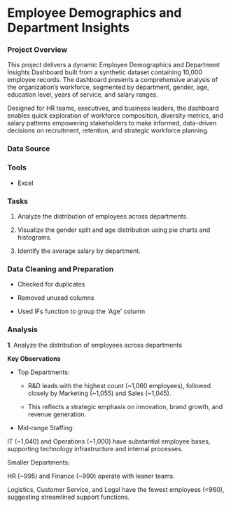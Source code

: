 # Employee Demographics and Department Insights

### Project Overview

This project delivers a dynamic Employee Demographics and Department Insights Dashboard built from a synthetic dataset containing 10,000 employee records. The dashboard presents a comprehensive analysis of the organization’s workforce, segmented by department, gender, age, education level, years of service, and salary ranges.

Designed for HR teams, executives, and business leaders, the dashboard enables quick exploration of workforce composition, diversity metrics, and salary patterns empowering stakeholders to make informed, data-driven decisions on recruitment, retention, and strategic workforce planning.


### Data Source


### Tools

- Excel


### Tasks

1. Analyze the distribution of employees across departments.

2. Visualize the gender split and age distribution using pie
charts and histograms.

3. Identify the average salary by department.


### Data Cleaning and Preparation

- Checked for duplicates
  
- Removed unused columns

- Used IFs function to group the 'Age' column


### Analysis

**1**. Analyze the distribution of employees across departments


**Key Observations**


- Top Departments:

   - R&D leads with the highest count (~1,060 employees), followed closely by Marketing (~1,055) and Sales (~1,045).

  - This reflects a strategic emphasis on innovation, brand growth, and revenue generation.


- Mid-range Staffing:

IT (~1,040) and Operations (~1,000) have substantial employee bases, supporting technology infrastructure and internal processes.

Smaller Departments:

HR (~995) and Finance (~990) operate with leaner teams.

Logistics, Customer Service, and Legal have the fewest employees (<960), suggesting streamlined support functions.










